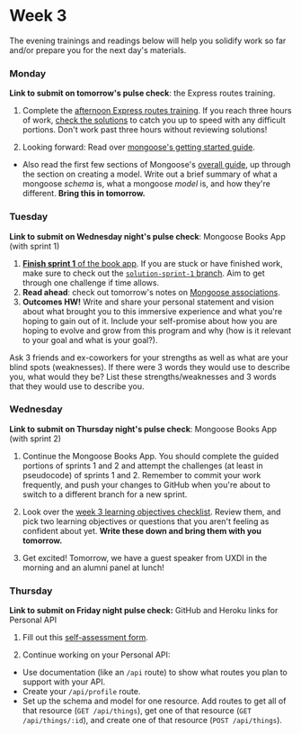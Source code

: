 # Week 3

The evening trainings and readings below will help you solidify work so far and/or prepare you for the next day's materials.


### Monday

**Link to submit on tomorrow's pulse check**: the Express routes training.

1. Complete the [afternoon Express routes training](https://github.com/sf-wdi-34/express-routes-training). If you reach three hours of work, [check the solutions](https://github.com/sf-wdi-34/express-routes-training/tree/master/solutions) to catch you up to speed with any difficult portions. Don't work past three hours without reviewing solutions!

1. Looking forward: Read over [mongoose's getting started guide](http://mongoosejs.com/docs/).
  * Also read the first few sections of Mongoose's [overall guide](http://mongoosejs.com/docs/guide.html), up through the section on creating a model. Write out a brief summary of what a mongoose _schema_ is, what a mongoose _model_ is, and how they're different. **Bring this in tomorrow.**


### Tuesday
**Link to submit on Wednesday night's pulse check**: Mongoose Books App (with sprint 1)

1. [**Finish sprint 1** of the book app](https://github.com/sf-wdi-34/mongoose-books-app/blob/master/docs/sprint1.md). If you are stuck or have finished work, make sure to check out the [`solution-sprint-1` branch](https://github.com/sf-wdi-34/mongoose-books-app/blob/solution-sprint-1/docs/sprint1.md). Aim to get through one challenge if time allows.
2. **Read ahead**: check out tomorrow's notes on [Mongoose associations](https://github.com/sf-wdi-34/mongoose-associations).
3. **Outcomes HW!** Write and share your personal statement and vision about what brought you to this immersive experience and what you're hoping to gain out of it. Include your self-promise about how you are hoping to evolve and grow from this program and why (how is it relevant to your goal and what is your goal?). 

  Ask 3 friends and ex-coworkers for your strengths as well as what are your blind spots (weaknesses). If there were 3 words they would use to describe you, what would they be? List these strengths/weaknesses and 3 words that they would use to describe you.

<!--
resources from 31:
http://blog.mwaysolutions.com/2014/06/05/10-best-practices-for-better-restful-api/  http://rest.elkstein.org/ -->


### Wednesday


**Link to submit on Thursday night's pulse check**: Mongoose Books App (with sprint 2)

1. Continue the Mongoose Books App. You should complete the guided portions of sprints 1 and 2 and attempt the challenges (at least in pseudocode) of sprints 1 and 2. Remember to commit your work frequently, and push your changes to GitHub when you're about to switch to a different branch for a new sprint.

1. Look over the [week 3 learning objectives checklist](https://gist.github.com/bgveenstra/ce17451200bab52b9ee7bebd207c276f). Review them, and pick two learning objectives or questions that you aren't feeling as confident about yet. **Write these down and bring them with you tomorrow.**

1. Get excited! Tomorrow, we have a guest speaker from UXDI in the morning and an alumni panel at lunch!



### Thursday

**Link to submit on Friday night pulse check:** GitHub and Heroku links for Personal API

1. Fill out this [self-assessment form](https://goo.gl/forms/khdfRir9UdseAIBR2).

1. Continue working on your Personal API:
  - Use documentation (like an `/api` route) to show what routes you plan to support with your API.  
  - Create your `/api/profile` route.
  - Set up the schema and model for one resource. Add routes to get all of that resource (`GET /api/things`), get one of that resource (`GET /api/things/:id`), and create one of that resource (`POST /api/things`). 


<!--
### Weekend

-->
